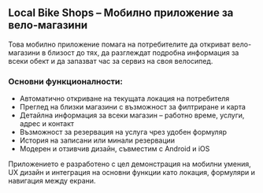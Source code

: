 ## Local Bike Shops – Мобилно приложение за вело-магазини

Това мобилно приложение помага на потребителите да откриват вело-магазини в близост до тях, да разглеждат подробна информация за всеки обект и да запазват час за сервиз на своя велосипед.

### Основни функционалности:
- Автоматично откриване на текущата локация на потребителя
- Преглед на близки магазини с възможност за филтриране и карта
- Детайлна информация за всеки магазин – работно време, услуги, адрес и контакт
- Възможност за резервация на услуга чрез удобен формуляр
- История на записани или минали резервации
- Модерен и отзивчив дизайн, съвместим с Android и iOS

Приложението е разработено с цел демонстрация на мобилни умения, UX дизайн и интеграция на основни функции като локация, формуляри и навигация между екрани.
